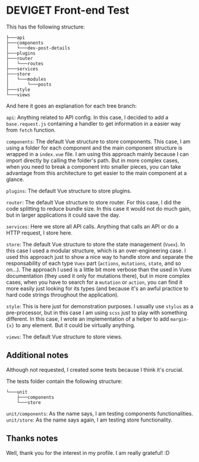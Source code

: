 # DEVIGET Front-end Test

This has the following structure:

```
├───api
├───components
│   └───dev-post-details
├───plugins
├───router
│   └───routes
├───services
├───store
│   └───modules
│       └───posts
├───style
└───views
```

And here it goes an explanation for each tree branch:

`api`: Anything related to API config. In this case, I decided to add a `base.request.js` containing a handler to get information in a easier way from `fetch` function.

`components`: The default Vue structure to store components. This case, I am using a folder for each component and the main component structure is wrapped in a `index.vue` file. I am using this approach mainly because I can import directly by calling the folder's path. But in more complex cases, when you need to break a component into smaller pieces, you can take advantage from this architecture to get easier to the main component at a glance.

`plugins`: The default Vue structure to store plugins.

`router`: The default Vue structure to store router. For this case, I did the code splitting to reduce bundle size. In this case it would not do much gain, but in larger applications it could save the day.

`services`: Here we store all API calls. Anything that calls an API or do a HTTP request, I store here.

`store`: The default Vue structure to store the state management (`Vuex`). In this case I used a modular structure, which is an over-engineering case. I used this approach just to show a nice way to handle store and separate the responsability of each type `Vuex` part (`actions`, `mutations`, `state`, and so on...). The approach I used is a little bit more verbose than the used in Vuex documentation (they used it only for mutations there), but in more complex cases, when you have to search for a `mutation` or `action`, you can find it more easily just looking for its types (and because it's an awful practice to hard code strings throughout the application).

`style`: This is here just for demonstration purposes. I usually use `stylus` as a pre-processor, but in this case I am using `scss` just to play with something different. In this case, I wrote an implementation of a helper to add `margin-{x}` to any element. But it could be virtually anything.

`views`: The default Vue structure to store views.

## Additional notes

Although not requested, I created some tests because I think it's crucial.

The tests folder contain the following structure:

```
└───unit
    ├───components
    └───store
```

`unit/components`: As the name says, I am testing components functionalities.
`unit/store`: As the name says again, I am testing store functionality.

## Thanks notes

Well, thank you for the interest in my profile. I am really grateful! :D
